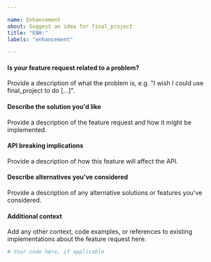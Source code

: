```yaml
---

name: Enhancement
about: Suggest an idea for final_project
title: "ENH:"
labels: "enhancement"

---
```


#### Is your feature request related to a problem?

Provide a description of what the problem is, e.g. "I wish I could use
final_project to do [...]".

#### Describe the solution you'd like

Provide a description of the feature request and how it might be implemented.

#### API breaking implications

Provide a description of how this feature will affect the API.

#### Describe alternatives you've considered

Provide a description of any alternative solutions or features you've considered.

#### Additional context

Add any other context, code examples, or references to existing implementations about
the feature request here.

```python
# Your code here, if applicable
```

